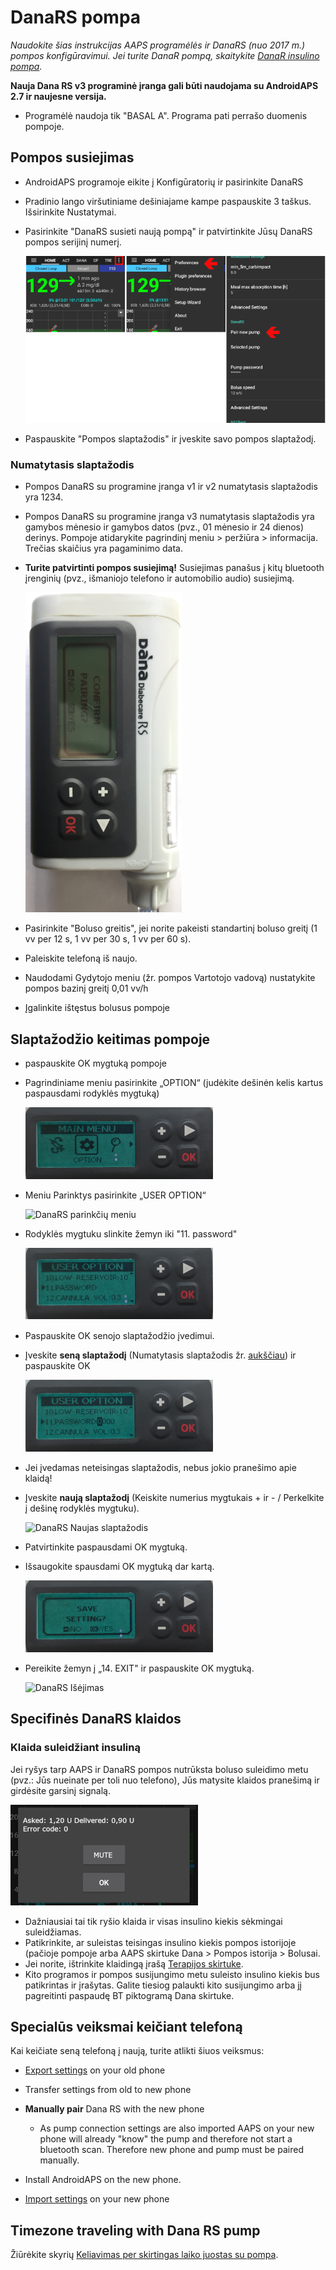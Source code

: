# DanaRS pompa

*Naudokite šias instrukcijas AAPS programėlės ir DanaRS (nuo 2017 m.) pompos konfigūravimui. Jei turite DanaR pompą, skaitykite [DanaR insulino pompa](./DanaR-Insulin-Pump).*

**Nauja Dana RS v3 programinė įranga gali būti naudojama su AndroidAPS 2.7 ir naujesne versija.**

* Programėlė naudoja tik "BASAL A". Programa pati perrašo duomenis pompoje.

## Pompos susiejimas

* AndroidAPS programoje eikite į Konfigūratorių ir pasirinkite DanaRS

* Pradinio lango viršutiniame dešiniajame kampe paspauskite 3 taškus. Išsirinkite Nustatymai.

* Pasirinkite "DanaRS susieti naują pompą" ir patvirtinkite Jūsų DanaRS pompos serijinį numerį.
    
    ![AAPS ir Dana RS suporavimas](../images/AAPS_DanaRSPairing.png)

* Paspauskite "Pompos slaptažodis" ir įveskite savo pompos slaptažodį.

### Numatytasis slaptažodis

* Pompos DanaRS su programine įranga v1 ir v2 numatytasis slaptažodis yra 1234.
* Pompos DanaRS su programine įranga v3 numatytasis slaptažodis yra gamybos mėnesio ir gamybos datos (pvz., 01 mėnesio ir 24 dienos) derinys. Pompoje atidarykite pagrindinį meniu > peržiūra > informacija. Trečias skaičius yra pagaminimo data.

* **Turite patvirtinti pompos susiejimą!** Susiejimas panašus į kitų bluetooth įrenginių (pvz., išmaniojo telefono ir automobilio audio) susiejimą.
    
    ![Dana RS suporavimo patvirtinimas](../images/DanaRS_Pairing.png)

* Pasirinkite "Boluso greitis", jei norite pakeisti standartinį boluso greitį (1 vv per 12 s, 1 vv per 30 s, 1 vv per 60 s).

* Paleiskite telefoną iš naujo.
* Naudodami Gydytojo meniu (žr. pompos Vartotojo vadovą) nustatykite pompos bazinį greitį 0,01 vv/h
* Įgalinkite ištęstus bolusus pompoje

## Slaptažodžio keitimas pompoje

* paspauskite OK mygtuką pompoje
* Pagrindiniame meniu pasirinkite „OPTION“ (judėkite dešinėn kelis kartus paspausdami rodyklės mygtuką)
    
    ![DanaRS pagrindinis meniu](../images/DanaRSPW_01_MainMenu.png)

* Meniu Parinktys pasirinkite „USER OPTION“
    
    ![DanaRS parinkčių meniu](../images/DanaRSPW_02_OptionMenu.png)

* Rodyklės mygtuku slinkite žemyn iki "11. password"
    
    ![DanaRS 11. Slaptažodis](../images/DanaRSPW_03_11PW.png)

* Paspauskite OK senojo slaptažodžio įvedimui.

* Įveskite **seną slaptažodį** (Numatytasis slaptažodis žr. [aukščiau](#default-password)) ir paspauskite OK
    
    ![DanaRS Įveskite seną slaptažodį](../images/DanaRSPW_04_11PWenter.png)

* Jei įvedamas neteisingas slaptažodis, nebus jokio pranešimo apie klaidą!

* Įveskite **naują slaptažodį** (Keiskite numerius mygtukais + ir - / Perkelkite į dešinę rodyklės mygtuku).
    
    ![DanaRS Naujas slaptažodis](../images/DanaRSPW_05_PWnew.png)

* Patvirtinkite paspausdami OK mygtuką.

* Išsaugokite spausdami OK mygtuką dar kartą.
    
    ![DanaRS išsaugoti naują slaptažodį](../images/DanaRSPW_06_PWnewSave.png)

* Pereikite žemyn į „14. EXIT" ir paspauskite OK mygtuką.
    
    ![DanaRS Išėjimas](../images/DanaRSPW_07_Exit.png)

## Specifinės DanaRS klaidos 

### Klaida suleidžiant insuliną

Jei ryšys tarp AAPS ir DanaRS pompos nutrūksta boluso suleidimo metu (pvz.: Jūs nueinate per toli nuo telefono), Jūs matysite klaidos pranešimą ir girdėsite garsinį signalą.

![Insulino leidimo perspėjimas](../images/DanaRS_Error_bolus.png)

* Dažniausiai tai tik ryšio klaida ir visas insulino kiekis sėkmingai suleidžiamas.
* Patikrinkite, ar suleistas teisingas insulino kiekis pompos istorijoje (pačioje pompoje arba AAPS skirtuke Dana > Pompos istorija > Bolusai.
* Jei norite, ištrinkite klaidingą įrašą [Terapijos skirtuke](../Getting-Started/Screenshots#carb-correction).
* Kito programos ir pompos susijungimo metu suleisto insulino kiekis bus patikrintas ir įrašytas. Galite tiesiog palaukti kito susijungimo arba jį pagreitinti paspaudę BT piktogramą Dana skirtuke.

## Specialūs veiksmai keičiant telefoną

Kai keičiate seną telefoną į naują, turite atlikti šiuos veiksmus:

* [Export settings](../Usage/ExportImportSettings#export-settings) on your old phone
* Transfer settings from old to new phone
* **Manually pair** Dana RS with the new phone
    
    * As pump connection settings are also imported AAPS on your new phone will already "know" the pump and therefore not start a bluetooth scan. Therefore new phone and pump must be paired manually.
* Install AndroidAPS on the new phone.
* [Import settings](../Usage/ExportImportSettings#import-settings) on your new phone

## Timezone traveling with Dana RS pump

Žiūrėkite skyrių [Keliavimas per skirtingas laiko juostas su pompa](../Usage/Timezone-traveling#danarv2-danars).